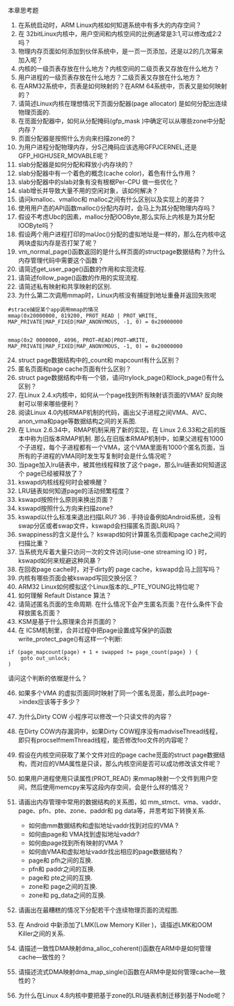 本章思考题

1. 在系统启动时，ARM Linux内核如何知道系统中有多大的内存空间？
2. 在 32bitLinux内核中，用户空间和内核空间的比例通常是3:1,可以修改成2:2吗？
3. 物理内存页面如何添加到伙伴系统中，是一页一页添加，还是以2的几次幂来加入呢？
4. 内核的一级页表存放在什么地方？内核空间的二级页表又存放在什么地方？
5. 用户进程的一级页表存放在什么地方？二级页表又存放在什么地方？
6. 在ARM32系统中，页表是如何映射的？在ARM 64系统中，页表又是如何映射的？
7. 请简述Linux内核在理想情况下页面分配器(page allocator) 是如何分配出连续物理页面的. 
8. 在觅面分配器中，如何从分配掩码(gfp_mask )中确定可以从哪些zone中分配内存？
9. 页面分配器是按照什么方向来扫描zone的？
10.  为用户进程分配物理内存，分S己掩码应该选用GFPJCERNEL,还是GFP\_HIGHUSER\_MOVABLE呢？
11. slab分配器是如何分配和释放小内存块的？
12. slab分配器中有一个着色的概念(cache color)，着色有什么作用？
13. slab分配器中的slab对象有没有根椐Per-CPU 做一些优化？
14. slab增长并导致大量不用的空闲对象，该如何解决？
15. 请问kmalloc、vmalloc和 malloc之间有什么区别以及实现上的差异？
16. 使用用户态的API函数malloc()分配内存时，会马上为其分配物理内存吗？
17. 假设不考虑Ubc的因素，malloc分配lOOByte,那么实际上内核是为其分配lOOByte吗？
18.  假设两个用户进程打印的maUoc()分配的虚拟地址是一样的，那么在内核中这两块虚拟内存是否打架了呢？
19. vm\_normal\_page()函数返回的是什么样页面的structpage数据结构？为什么内存管理代码中需要这个函数？
20. 请简述get\_user\_page()函数的作用和实现流程. 
21. 请简述follow_page()函数的作用的实现流程. 
22. 请简述私有映射和共享映射的区别. 
23. 为什么第二次调用mmap时，Linux内核没有捕捉到地址重叠并返回失败呢

```
#strace捕捉某个app调用mmap的情况
mmap(0x20000000, 819200, PROT_READ | PROT_WRITE,
MAP_PRIVATE|MAP_FIXED|MAP_ANONYMOUS, -1, 0) = 0x20000000


mmap(0x2 0000000, 4096, PROT—READ|PROT—WRITE,
MAP_PRIVATE|MAP_FIXED|MAP_ANONYMOUS, -1, 0) = 0x20000000
```

24. struct page数据结构中的_count和 mapcount有什么区别？
25. 匿名页面和page cache页面有什么区别？
26. struct page数据结构中有一个锁，请问trylock\_page()和lock\_page()有什么区别？
27. 在Linux 2.4.x内核中，如何从一个page找到所有映射该页面的VMA? 反向映射可以带来哪些便利？
28. 阅读Linux 4.0内核RMAP机制的代码，画出父子进程之间VMA、AVC、anon\_vma和page等数据结构之间的关系图. 
29. 在 Linux 2.6.34中，RMAP机制采用了新的实现，在 Linux 2.6.33和之前的版本中称为旧版本RMAP机制. 那么在旧版本RMAP机制中，如果父进程有1000个子进程，每个子进程都有一个VMA，这个VMA里面有1000个匿名页面，当所有的子进程的VMA同时发生写复制时会是什么情况呢？
30. 当page加入lru链表中，被其他线程释放了这个page，那么lru链表如何知道这个 page已经被释放了？
31. kswapd内核线程何时会被唤醒？
32. LRU链表如何知道page的活动频繁程度？
33. kswapd按照什么原则来换出页面？
34. kswapd按照什么方向来扫描zone?
35. kswapd以什么标准来退出扫描LRU?
36 . 手持设备例如Android系统，没有swap分区或者swap文件，kswapd会扫描匿名页面LRU吗？
37. swappiness的含义是什么？ kswapd如何计算匿名页面和page cache之间的扫描比重？
38. 当系统充斥着大量只访问一次的文件访问(use-one streaming IO ) 时，kswapd如何来规避这种风暴？
39. 在回收page cache时，对于dirty的 page cache，kswapd会马上回写吗？
40. 内核有哪些页面会被kswapd写回交换分区？
41. ARM32 Linux如何模拟这个Linux版本的L\_PTE\_YOUNG比特位呢？
42. 如何理解 Refault Distance 算法？
43. 请简述匿名页面的生命周期. 在什么情况下会产生匿名页面？在什么条件下会释放匿名页面？
44. KSM是基于什么原理来合并页面的？
45. 在 ICSM机制里，合并过程中把page设置成写保护的函数write\_protect_page()有这样一个判断: 

```
if (page_mapcount(page) + 1 + swapped != page_count(page} ) {
    goto out_unlock;
)
```
请问这个判断的依椐是什么？

46. 如果多个VMA 的虚拟页面同时映射了同一个匿名觅面，那么此时page->index应该等于多少？
47. 为什么Dirty COW 小程序可以修改一个只读文件的内容？
48. 在Dirty COW内存漏洞中，如果Dirty COW程序没有madviseThread线程，即只有procselfmemThread线程，能否修改foo文件的内容呢？
49. 假设在内核空间获取了某个文件对应的page cache觅面的struct page数据结构，而对应的VMA属性是只读，那么内核空间是否可以成功修改该文件呢？
50. 如果用户进程使用只读属性(PROT_READ) 来mmap映射一个文件到用户空间，然后使用memcpy来写这段内存空间，会是什么样的情况？
51. 请画出内存管理中常用的数据结构的关系图，如 mm_stmct、vma、vaddr、page、pfn、pte、zone、paddr和 pg data等，并思考如下转换关系. 
    
    - 如何由mm数据结构和虚拟地址vaddr找到对应的VMA ?
    - 如何由page和 VMA找到虚拟地址vaddr?
    - 如何由page找到所有映射的VMA ?
    - 如何由VMA和虚拟地址vaddr找出相应的page数据结构？
    - page和 pfh之间的互换. 
    - pfn和 paddr之间的互换. 
    - page和 pte之间的互换. 
    - zone和 page之间的互换. 
    - zone和 pg_data之间的互换. 
52. 请画出在最糟糕的情况下分配若干个连续物理页面的流程图. 
53. 在 Android 中新添加了LMK(Low Memory Killer )，请描述LMK和OOM Killer之间的关系. 
54. 请描述一致性DMA映射dma\_alloc\_coherent()函数在ARM中是如何管理cache—致性的？
55. 请描述流式DMA映射dma\_map\_single()函数在ARM中是如何管理cache—致性的？
56. 为什么在Linux 4.8内核中要把基于zone的LRU链表机制迁移到基于Node呢？